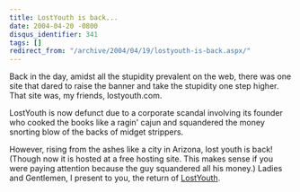 ```yaml
---
title: LostYouth is back...
date: 2004-04-20 -0800
disqus_identifier: 341
tags: []
redirect_from: "/archive/2004/04/19/lostyouth-is-back.aspx/"
---
```


Back in the day, amidst all the stupidity prevalent on the web, there
was one site that dared to raise the banner and take the stupidity one
step higher. That site was, my friends, lostyouth.com.

LostYouth is now defunct due to a corporate scandal involving its
founder who cooked the books like a ragin' cajun and squandered the
money snorting blow of the backs of midget strippers.

However, rising from the ashes like a city in Arizona, lost youth is
back! (Though now it is hosted at a free hosting site. This makes sense
if you were paying attention because the guy squandered all his money.)
Ladies and Gentlemen, I present to you, the return of
[LostYouth](http://koba.europe.webmatrixhosting.net/).

